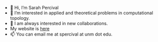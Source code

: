 - 👋 Hi, I’m Sarah Percival
- 👀 I’m interested in applied and theoretical problems in computational topology.
- 💞️ I am always interested in new collaborations.
- My website is [here](https://www.math.unm.edu/~sarah/)
- 📫 You can email me at spercival at unm dot edu.

<!---
sperciva/sperciva is a ✨ special ✨ repository because its `README.md` (this file) appears on your GitHub profile.
You can click the Preview link to take a look at your changes.
--->

